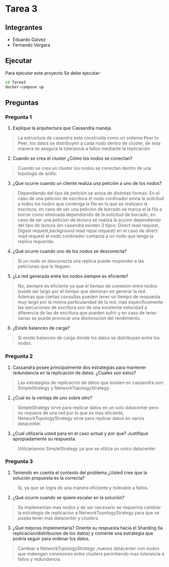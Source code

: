# Tarea 3

## Integrantes
- Eduardo Galvez
- Fernando Vergara


## Ejecutar

Para ejecutar este proyecto
Se debe ejecutar:

```sh
cd Tarea3
docker-compose up
```
## Preguntas

### Pregunta 1 
 
1. Explique la arquitectura que Cassandra maneja. 
    <!--
    La estructura de casandra es una arbol de nodos, cada nodo tiene una lista de nodos que le siguen, y cada nodo tiene una lista de nodos que le anteceden.
    -->    
> La estructura de casandra esta construida como un sistema Peer to Peer, los datos se distribuyen a cada nodo dentro de cluster, de esta manera se asegura la tolerancia a fallos mediante la replicación

2. Cuando se crea el cluster ¿Cómo los nodos se conectan? 

>Cuando se crea un cluster los nodos se conectan dentro de una topologia de anillo. 

3. ¿Que ocurre cuando un cliente realiza una petición a uno de los nodos? 
>Dependiendo del tipo de petición se actua de distintas formas: En el caso de una peticion de escritura el nodo cordinador envia la solicitud a todos los nodos que contenga la fila en la que se realizara la escritura, en caso de ser una peticion de borrado se marca el la fila a borrar como eliminada dependiendo de la solicitud de borrado, en caso de ser una peticion de lectura se realiza la accion dependiendo del tipo de lectura (en casandra existen 3 tipos: Direct read request, Digest request,background read repai request) en el caso de direct read request el nodo cordinador contacta a un nodo que tenga la replica requerida.

4. ¿Qué ocurre cuando uno de los nodos se desconecta?

>Si un nodo se desconecta una replica puede responder a las peticiones que le lleguen.

5. ¿La red generada entre los nodos siempre es eficiente? 
> No, siempre es eficiente ya que el tiempo de conexion entre nodos puede ser largo por el tiempo que demoran en generar la red. Ademas que ciertas consultas pueden tener un tiempo de respuesta muy largo por la misma particularidad de la red, mas especificamente las ejecuciones de escritura son de una excelente velocidad a diferencia de las de escritura que pueden sufrir y en caso de tener varias se puede provocar una disminucion del rendimiento.

6. ¿Existe balanceo de carga?
> Si existe balanceo de carga donde los datos se distribuyen entre los nodos.

### Pregunta 2
1. Cassandra posee principalmente dos estrategias para mantener redundancia en la replicación de datos. ¿Cuales son estos? 

>Las estrategias de replicacion de datos que existen en cassandra son: SimpleStrategy y NetworkTopologyStrategy.
2. ¿Cual es la ventaja de uno sobre otro? 

>SimpleStrategy sirve para replicar datos en un solo datacenter pero no requiere de una red por lo que es mas eficiente, NetworkTopologyStrategy sirve para replicar datos en varios datacenter.
3. ¿Cual utilizaría usted para en el caso actual y por que? Justifique apropiadamente su respuesta.

>Utilizariamos SimpleStrategy  ya que se utiliza un unico datacenter.

    
### Pregunta 3
1. Teniendo en cuenta el contexto del problema ¿Usted cree que la solución propuesta es la correcta? 
>Si, ya que se logra de una manera eficiente y tolerable a fallos.

2. ¿Qué ocurre cuando se quiere escalar en la solución?

>Se implementan mas nodos y de ser necesario se requeriria cambiar la estrategia de replicacion a NetworkTopologyStrategy para que se pueda tener mas datacenter y clusters.
3. ¿Qué mejoras implementaría? Oriente su respuesta hacia el Sharding (la replicacion/distribucion de los datos) y comente una estrategia que podría seguir para ordenar los datos.
>Cambiar a NetworkTopologyStrategy ,nuevos datacenter con nodos que matengan conexiones entre clusters permitiendo mas tolerancia a fallos y redundancia.   